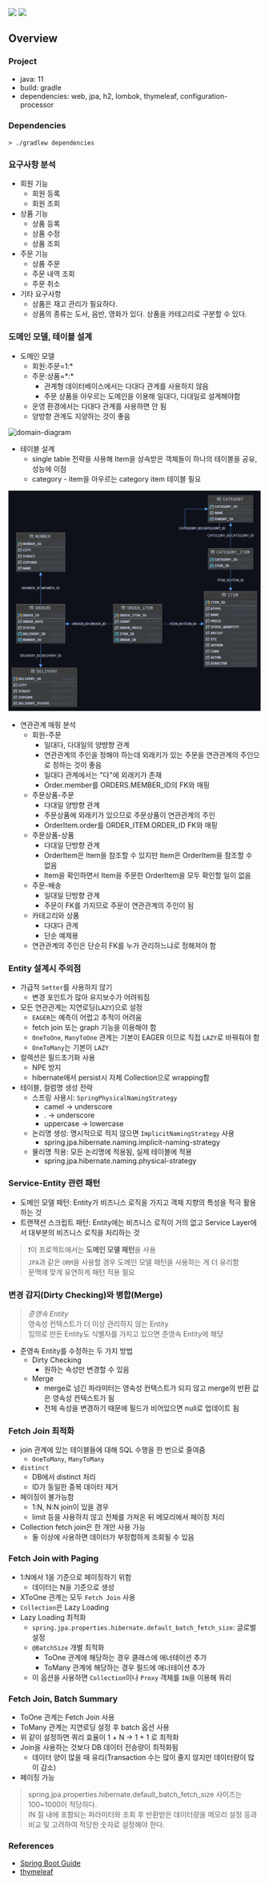 ![](https://img.shields.io/badge/spring--boot-2.5.1-red)
![](https://img.shields.io/badge/gradle-7.0.2-brightgreen)

## Overview

### Project

- java: 11
- build: gradle
- dependencies: web, jpa, h2, lombok, thymeleaf, configuration-processor

### Dependencies

```shell
> ./gradlew dependencies
```

### 요구사항 분석

- 회원 기능
    - 회원 등록
    - 회원 조회
- 상품 기능
    - 상품 등록
    - 상품 수정
    - 상품 조회
- 주문 기능
  - 상품 주문
  - 주문 내역 조회
  - 주문 취소
- 기타 요구사항
  - 상품은 재고 관리가 필요하다.
  - 상품의 종류는 도서, 음반, 영화가 있다. 상품을 카테고리로 구분할 수 있다.

### 도메인 모델, 테이블 설계

- 도메인 모델
  - 회원:주문=1:*
  - 주문:상품=\*:\*
    - 관계형 데이터베이스에서는 다대다 관계를 사용하지 않음
    - 주문 상품을 아우르는 도메인을 이용해 일대다, 다대일로 설계해야함
  - 운영 환경에서는 다대다 관계를 사용하면 안 됨
  - 양방향 관계도 지양하는 것이 좋음

![domain-diagram](http://www.plantuml.com/plantuml/proxy?src=https://raw.githubusercontent.com/lcalmsky/shop/master/diagram/domain-diagram.plantuml)

- 테이블 설계
  - single table 전략을 사용해 Item을 상속받은 객체들이 하나의 테이블을 공유, 성능에 이점
  - category - item을 아우르는 category item 테이블 필요

![er-diagram](https://raw.githubusercontent.com/lcalmsky/shop/master/diagram/er-diagram.png)

- 연관관계 매핑 분석
  - 회원-주문
    - 일대다, 다대일의 양뱡향 관계
    - 연관관계의 주인을 정해야 하는데 외래키가 있는 주문을 연관관계의 주인으로 정하는 것이 좋음
    - 일대다 관계에서는 "다"에 외래키가 존재
    - Order.member를 ORDERS.MEMBER_ID의 FK와 매핑
  - 주문상품-주문
    - 다대일 양방향 관계
    - 주문상품에 외래키가 있으므로 주문상품이 연관관계의 주인
    - OrderItem.order를 ORDER_ITEM.ORDER_ID FK와 매핑
  - 주문상품-상품
    - 다대일 단방향 관계
    - OrderItem은 Item을 참조할 수 있지만 Item은 OrderItem을 참조할 수 없음
    - Item을 확인하면서 Item을 주문한 OrderItem을 모두 확인할 일이 없음
  - 주문-배송
    - 일대일 단방향 관계
    - 주문이 FK를 가지므로 주문이 연관관계의 주인이 됨
  - 카테고리와 상품
    - 다대다 관계
    - 단순 예제용
  - 연관관계의 주인은 단순히 FK를 누가 관리하느냐로 정해져야 함


### Entity 설계시 주의점

- 가급적 `Setter`를 사용하지 않기
  - 변경 포인트가 많아 유지보수가 어려워짐
- 모든 연관관계는 지연로딩(`LAZY`)으로 설정
  - `EAGER`는 예측이 어렵고 추적이 어려움
  - fetch join 또는 graph 기능을 이용해야 함
  - `OneToOne`, `ManyToOne` 관계는 기본이 EAGER 이므로 직접 `LAZY`로 바꿔줘야 함
  - `OneToMany`는 기본이 `LAZY`
- 컬렉션은 필드초기화 사용
  - NPE 방지
  - hibernate에서 persist시 자체 Collection으로 wrapping함
- 테이블, 컬럼명 생성 전략
  - 스프링 사용시: `SpringPhysicalNamingStrategy`
    - camel -> underscore
    - . -> underscore
    - uppercase -> lowercase
  - 논리명 생성: 명시적으로 적지 않으면 `ImplicitNamingStrategy` 사용
    - spring.jpa.hibernate.naming.implicit-naming-strategy
  - 물리명 적용: 모든 논리명에 적용됨, 실제 테이블에 적용
    - spring.jpa.hibernate.naming.physical-strategy

### Service-Entity 관련 패턴

- 도메인 모델 패턴: Entity가 비즈니스 로직을 가지고 객체 지향의 특성을 적극 활용하는 것
- 트랜잭션 스크립트 패턴: Entity에는 비즈니스 로직이 거의 없고 Service Layer에서 대부분의 비즈니스 로직을 처리하는 것

> ❗이 프로젝트에서는 **도메인 모델 패턴**을 사용<br>
> `JPA`과 같은 `ORM`을 사용할 경우 도메인 모델 패턴을 사용하는 게 더 유리함<br>
> 문맥에 맞게 유연하게 패턴 적용 필요

### 변경 감지(Dirty Checking)와 병합(Merge)

> *준영속 Entity*<br>
> 영속성 컨텍스트가 더 이상 관리하지 않는 Entity<br>
> 임의로 만든 Entity도 식별자를 가지고 있으면 준영속 Entity에 해당

- 준영속 Entity를 수정하는 두 가지 방법
  - Dirty Checking
    - 원하는 속성만 변경할 수 있음
  - Merge
    - merge로 넘긴 파라미터는 영속성 컨텍스트가 되지 않고 merge의 반환 값은 영속성 컨텍스트가 됨
    - 전체 속성을 변경하기 때문에 필드가 비어있으면 null로 업데이트 됨

### Fetch Join 최적화

- join 관계에 있는 테이블들에 대해 SQL 수행을 한 번으로 줄여줌
  - `OneToMany`, `ManyToMany`
- `distinct`
  - DB에서 distinct 처리
  - ID가 동일한 중복 데이터 제거
- 페이징이 불가능함
  - 1:N, N:N join이 있을 경우
  - limit 등을 사용하지 않고 전체를 가져온 뒤 메모리에서 페이징 처리
- Collection fetch join은 한 개만 사용 가능
  - 둘 이상에 사용하면 데이터가 부정합하게 조회될 수 있음

### Fetch Join with Paging

- 1:N에서 1을 기준으로 페이징하기 위함
  - 데이터는 N을 기준으로 생성
- XToOne 관계는 모두 `Fetch Join` 사용
- `Collection`은 Lazy Loading
- Lazy Loading 최적화
  - `spring.jpa.properties.hibernate.default_batch_fetch_size`: 글로벌 설정
  - `@BatchSize` 개별 최적화
    - ToOne 관계에 해당하는 경우 클래스에 애너테이션 추가
    - ToMany 관계에 해당하는 경우 필드에 애너테이션 추가
  - 이 옵션을 사용하면 `Collection`이나 `Proxy` 객체를 `IN`을 이용해 쿼리
  
### Fetch Join, Batch Summary

- ToOne 관계는 Fetch Join 사용
- ToMany 관계는 지연로딩 설정 후 batch 옵션 사용
- 위 같이 설정하면 쿼리 효율이 1 + N -> 1 + 1 로 최적화
- Join을 사용하는 것보다 DB 데이터 전송량이 최적화됨
  - 데이터 양이 많을 때 유리(Transaction 수는 많이 줄지 않지만 데이터량이 많이 감소)
- 페이징 가능

> spring.jpa.properties.hibernate.default_batch_fetch_size 사이즈는 100~1000이 적당하다. <br>
> IN 절 내에 포함되는 파라미터와 조회 후 반환받은 데이터량을 메모리 설정 등과 비교 및 고려하여 적당한 숫자로 설정해야 한다.



### References

- [Spring Boot Guide](https://spring.io/guides)
- [thymeleaf](https://thymeleaf.org)
